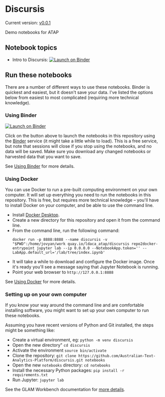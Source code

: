 # Discursis

Current version: [v0.0.1](https://github.com/Australian-Text-Analytics-Platform/discursis/releases/tag/v0.0.1)

Demo notebooks for ATAP 

## Notebook topics

* Intro to Discursis: [![Launch on Binder](https://mybinder.org/badge_logo.svg)](https://mybinder.org/v2/gh/Australian-Text-Analytics-Platform/discursis/master/?urlpath=lab/tree/notebooks/discursis_workshop.ipynb)


<!-- START RUN INFO -->


## Run these notebooks

There are a number of different ways to use these notebooks. Binder is quickest and easiest, but it doesn't save your data. I've listed the options below from easiest to most complicated (requiring more technical knowledge).

### Using Binder

[![Launch on Binder](https://mybinder.org/badge_logo.svg)](https://mybinder.org/v2/gh/Australian-Text-Analytics-Platform/discursis/master/?urlpath=lab/tree/index.md)

Click on the button above to launch the notebooks in this repository using the [Binder](https://mybinder.org/) service (it might take a little while to load). This is a free service, but note that sessions will close if you stop using the notebooks, and no data will be saved. Make sure you download any changed notebooks or harvested data that you want to save.

See [Using Binder](https://glam-workbench.net/using-binder/) for more details.


### Using Docker

You can use Docker to run a pre-built computing environment on your own computer. It will set up everything you need to run the notebooks in this repository. This is free, but requires more technical knowledge – you'll have to install Docker on your computer, and be able to use the command line.

* Install [Docker Desktop](https://docs.docker.com/get-docker/).
* Create a new directory for this repository and open it from the command line.
* From the command line, run the following command:  
  ```
  docker run -p 8888:8888 --name discursis -v "$PWD":/home/jovyan/work quay.io/ldaca_atap/discursis repo2docker-entrypoint jupyter lab --ip 0.0.0.0 --NotebookApp.token='' --LabApp.default_url='/lab/tree/index.ipynb'
  ```
* It will take a while to download and configure the Docker image. Once it's ready you'll see a message saying that Jupyter Notebook is running.
* Point your web browser to `http://127.0.0.1:8888`

See [Using Docker](https://glam-workbench.net/using-docker/) for more details.

### Setting up on your own computer

If you know your way around the command line and are comfortable installing software, you might want to set up your own computer to run these notebooks.

Assuming you have recent versions of Python and Git installed, the steps might be something like:

* Create a virtual environment, eg: `python -m venv discursis`
* Open the new directory" `cd discursis`
* Activate the environment `source bin/activate`
* Clone the repository: `git clone https://github.com/Australian-Text-Analytics-Platform/discursis.git notebooks`
* Open the new `notebooks` directory: `cd notebooks`
* Install the necessary Python packages: `pip install -r requirements.txt`
* Run Jupyter: `jupyter lab`

See the GLAM Workbench documentation for [more details](https://glam-workbench.net/getting-started/#using-python-on-your-own-computer).

<!-- END RUN INFO -->

